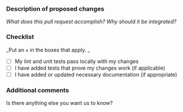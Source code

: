 ### Description of proposed changes
_What does this pull request accomplish? Why should it be integrated?_

### Checklist
_Put an `x` in the boxes that apply. _
- [ ] My lint and unit tests pass locally with my changes
- [ ] I have added tests that prove my changes work (if applicable)
- [ ] I have added or updated necessary documentation (if appropriate)

### Additional comments
Is there anything else you want us to know?
